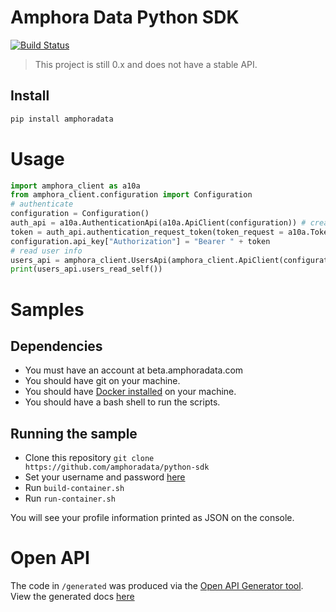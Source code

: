 # Amphora Data Python SDK

[![Build Status](https://dev.azure.com/amphoradata/Public/_apis/build/status/amphoradata.python-sdk?branchName=master)](https://dev.azure.com/amphoradata/Public/_build/latest?definitionId=7&branchName=master)

> This project is still 0.x and does not have a stable API.

## Install

```sh
pip install amphoradata
```

# Usage

```py
import amphora_client as a10a
from amphora_client.configuration import Configuration
# authenticate
configuration = Configuration()
auth_api = a10a.AuthenticationApi(a10a.ApiClient(configuration)) # creates an unauthenticated client
token = auth_api.authentication_request_token(token_request = a10a.TokenRequest(username='username', password='*****' ))
configuration.api_key["Authorization"] = "Bearer " + token
# read user info
users_api = amphora_client.UsersApi(amphora_client.ApiClient(configuration)) # creates an authenticated client
print(users_api.users_read_self())
```

# Samples

## Dependencies

* You must have an account at beta.amphoradata.com
* You should have git on your machine.
* You should have [Docker installed](https://docs.docker.com/) on your machine.
* You should have a bash shell to run the scripts.

## Running the sample

* Clone this repository `git clone https://github.com/amphoradata/python-sdk`
* Set your username and password [here](run-container.sh)
* Run `build-container.sh`
* Run `run-container.sh`

You will see your profile information printed as JSON on the console.


# Open API

The code in `/generated` was produced via the [Open API Generator tool](https://github.com/OpenAPITools/openapi-generator). View the generated docs [here](generated/README.md)